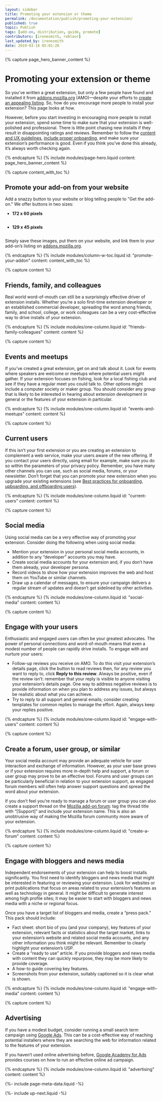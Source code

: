```yaml
---
layout: sidebar
title: Promoting your extension or theme
permalink: /documentation/publish/promoting-your-extension/
published: true
topic: Publish
tags: [add-on, distribution, guide, promote]
contributors: [irenesmith, rebloor]
last_updated_by: irenesmith
date: 2019-03-18 05:01:28
---
```


<!-- Page Hero Banner -->

{% capture page_hero_banner_content %}

# Promoting your extension or theme

So you’ve written a great extension, but only a few people have found and installed it from [addons.mozilla.org](https://addons.mozilla.org) (AMO)—despite your efforts to [create an appealing listing](/documentation/develop/create-an-appealing-listing/). So, how do you encourage more people to install your extension? This page looks at how.

However, before you start investing in encouraging more people to install your extension, spend some time to make sure that your extension is well-polished and professional. There is little point chasing new installs if they result in disappointing ratings and reviews. Remember to follow the [content and UX guidelines](/documentation/develop/user-experience-best-practices/), [include proper onboarding](/documentation/develop/onboard-upboard-offboard-users/), and make sure your extension’s performance is good. Even if you think you’ve done this already, it’s always worth checking again.

{% endcapture %}
{% include modules/page-hero.liquid
	content: page_hero_banner_content
%}

<!-- END: Page Hero Banner -->

<!-- Content with Table of Contents Module -->

{% capture content_with_toc %}

## Promote your add-on from your website

Add a snazzy button to your website or blog telling people to "Get the add-on." We offer buttons in two sizes:

- **172 x 60 pixels**

<img src="/assets/img/documentation/publish/get-the-addon-178x60px.png" alt="" />

- **129 x 45 pixels**

<img src="/assets/img/documentation/publish/get-the-addon-129x45px.png" alt="" />

Simply save these images, put them on your website, and link them to your add-on’s listing on [addons.mozilla.org](https://addons.mozilla.org).

{% endcapture %}
{% include modules/column-w-toc.liquid
  id: "promote-your-addon"
  content: content_with_toc
%}

<!-- END: Content with Table of Contents -->

<!-- Single Column Body Module -->

{% capture content %}

## Friends, family, and colleagues

Real world word-of-mouth can still be a surprisingly effective driver of extension installs. Whether you’re a solo first-time extension developer or an established commercial developer, spreading the word among friends, family, and school, college, or work colleagues can be a very cost-effective way to drive installs of your extension.

{% endcapture %}
{% include modules/one-column.liquid
  id: "friends-family-colleagues"
  content: content
%}

<!-- END: Single Column Body Module -->

<!-- Single Column Body Module -->

{% capture content %}

## Events and meetups

If you’ve created a great extension, get on and talk about it. Look for events where speakers are welcome or meetups where potential users might gather. If your extension focuses on fishing, look for a local fishing club and see if they have a regular meet you could talk to. Other options might include a computer society or maker group. You should consider any group that is likely to be interested in hearing about extension development in general or the features of your extension in particular.

{% endcapture %}
{% include modules/one-column.liquid
  id: "events-and-meetups"
  content: content
%}

<!-- END: Single Column Body Module -->

<!-- Single Column Body Module -->

{% capture content %}

## Current users

If this isn’t your first extension or you are creating an extension to complement a web service, make your users aware of the new offering. If you contact your users directly, using email for example, make sure you do so within the parameters of your privacy policy. Remember, you have many other channels you can use, such as social media, forums, or your newsletter. Don’t forget that you can promote your new extension when you upgrade your existing extensions (see [Best practices for onboarding, upboarding, and offboarding users](/documentation/develop/onboard-upboard-offboard-users/)).

{% endcapture %}
{% include modules/one-column.liquid
  id: "current-users"
  content: content
%}

<!-- END: Single Column Body Module -->

<!-- Single Column Body Module -->

{% capture content %}

## Social media

Using social media can be a very effective way of promoting your extension. Consider doing the following when using social media:

- Mention your extension in your personal social media accounts, in addition to any “developer” accounts you may have.
- Create social media accounts for your extension and, if you don’t have them already, your developer persona.
- Record videos to show how your extension improves the web and host them on YouTube or similar channels.
- Draw up a calendar of messages, to ensure your campaign delivers a regular stream of updates and doesn’t get sidelined by other activities.

{% endcapture %}
{% include modules/one-column.liquid
  id: "social-media"
  content: content
%}

<!-- END: Single Column Body Module -->

<!-- Single Column Body Module -->

{% capture content %}

## Engage with your users

Enthusiastic and engaged users can often be your greatest advocates. The power of personal connections and word-of-mouth means that even a modest number of people can rapidly drive installs. To engage with and nurture your users:

- Follow-up reviews you receive on AMO. To do this visit your extension’s details page, click the button to read reviews then, for any review you want to reply to, click **Reply to this review**. Always be positive, even if the review isn’t: remember that your reply is visible to anyone visiting your extension’s details page. One way to address negative reviews is to provide information on when you plan to address any issues, but always be realistic about what you can achieve.
- Try to reply to all support and general emails; consider creating templates for common replies to manage the effort. Again, always keep your replies positive.

{% endcapture %}
{% include modules/one-column.liquid
  id: "engage-with-users"
  content: content
%}

<!-- END: Single Column Body Module -->

<!-- Single Column Body Module -->

{% capture content %}

## Create a forum, user group, or similar

Your social media account may provide an adequate vehicle for user interaction and exchange of information. However, as your user base grows or if your extension requires more in-depth help and support, a forum or user group may prove to be an effective tool. Forums and user groups can be particularly beneficial in relation to your extension support, as engaged forum members will often help answer support questions and spread the word about your extension.

If you don’t feel you’re ready to manage a forum or user group you can also create a support thread on the [Mozilla add-on forum](https://discourse.mozilla.org/c/add-ons/add-on-support): tag the thread title with “[Support]” and include your extension name. This is also an unobtrusive way of making the Mozilla forum community more aware of your extension.

{% endcapture %}
{% include modules/one-column.liquid
  id: "create-a-forum"
  content: content
%}

<!-- END: Single Column Body Module -->

<!-- Single Column Body Module -->

{% capture content %}

## Engage with bloggers and news media

Independent endorsements of your extension can help to boost installs significantly. You first need to identify bloggers and news media that might be interested in featuring or reviewing your extension. Look for websites or print publications that focus on areas related to your extension’s features as well as technology in general. It might be difficult to generate interest among high profile sites; it may be easier to start with bloggers and news media with a niche or regional focus.

Once you have a target list of bloggers and media, create a “press pack.” This pack should include:

- Fact sheet: short bio of you (and your company), key features of your extension, relevant facts or statistics about the target market, links to your extension’s website and related social media accounts, and any other information you think might be relevant. Remember to clearly highlight your extension’s USP.
- Create a “ready to use” article. If you provide bloggers and news media with content they can quickly repurpose, they may be more likely to provide coverage.
- A how-to guide covering key features.
- Screenshots from your extension, suitably captioned so it is clear what is shown.

{% endcapture %}
{% include modules/one-column.liquid
  id: "engage-with-media"
  content: content
%}

<!-- END: Single Column Body Module -->

<!-- Single Column Body Module -->

{% capture content %}

## Advertising

If you have a modest budget, consider running a small search term campaign using [Google Ads](https://ads.google.com/home/). This can be a cost-effective way of reaching potential installers where they are searching the web for information related to the features of your extension.

If you haven’t used online advertising before, [Google Academy for Ads](https://landing.google.com/academyforads/) provides courses on how to run an effective online ad campaign.

{% endcapture %}
{% include modules/one-column.liquid
  id: "advertising"
  content: content
%}

<!-- END: Single Column Body Module -->

<!-- Meta Data -->

{%- include page-meta-data.liquid -%}

<!-- END: Meta Data -->

<!-- Up Next -->

{%- include up-next.liquid -%}

<!-- END: Up Next -->
